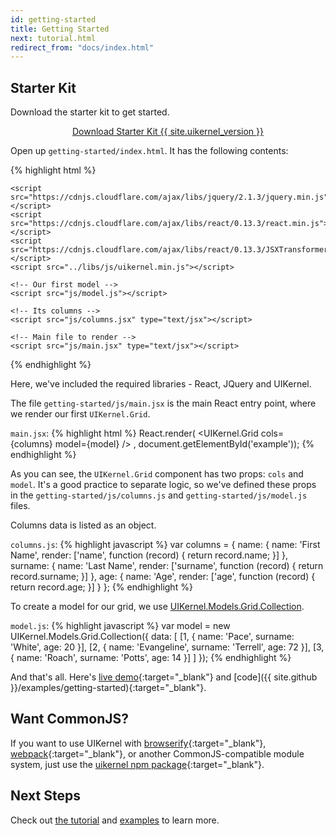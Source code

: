 ```yaml
---
id: getting-started
title: Getting Started
next: tutorial.html
redirect_from: "docs/index.html"
---
```


## Starter Kit

Download the starter kit to get started.

<center>
  <a href="/dist/starter-kit.zip" class="btn btn-lg btn-success download-uikernel-button">
    Download Starter Kit {{ site.uikernel_version }}
  </a>
</center>

Open up `getting-started/index.html`. It has the following contents:

{% highlight html %}
<!DOCTYPE html>
<html>
<head>
    <meta charset="utf-8"/>
    <title>First grid component</title>
    <link href="https://cdnjs.cloudflare.com/ajax/libs/twitter-bootstrap/3.3.5/css/bootstrap.min.css" rel="stylesheet" type="text/css"/>
    <link href="css/uikernel/main.css" rel="stylesheet" type="text/css"/>
</head>
<body>
    <div class="container" id="example"></div>

    <script src="https://cdnjs.cloudflare.com/ajax/libs/jquery/2.1.3/jquery.min.js"></script>
    <script src="https://cdnjs.cloudflare.com/ajax/libs/react/0.13.3/react.min.js"></script>
    <script src="https://cdnjs.cloudflare.com/ajax/libs/react/0.13.3/JSXTransformer.js"></script>
    <script src="../libs/js/uikernel.min.js"></script>

    <!-- Our first model -->
    <script src="js/model.js"></script>

    <!-- Its columns -->
    <script src="js/columns.jsx" type="text/jsx"></script>

    <!-- Main file to render -->
    <script src="js/main.jsx" type="text/jsx"></script>
</body>
</html>
{% endhighlight %}

Here, we've included the required libraries - React, JQuery and UIKernel.

The file `getting-started/js/main.jsx` is the main React entry point, where we render our first `UIKernel.Grid`.

`main.jsx`:
{% highlight html %}
React.render(
  <UIKernel.Grid
    cols={columns}
    model={model}
  />
, document.getElementById('example'));
{% endhighlight %}

As you can see, the `UIKernel.Grid` component has two props: `cols` and `model`. It's a good practice to separate logic,
so we've defined these props in the `getting-started/js/columns.js` and `getting-started/js/model.js` files.

Columns data is listed as an object.

`columns.js`:
{% highlight javascript %}
var columns = {
  name: {
    name: 'First Name',
    render: ['name', function (record) {
      return record.name;
    }]
  },
  surname: {
    name: 'Last Name',
    render: ['surname', function (record) {
      return record.surname;
    }]
  },
  age: {
    name: 'Age',
    render: ['age', function (record) {
      return record.age;
    }]
  }
};
{% endhighlight %}

To create a model for our grid, we use [UIKernel.Models.Grid.Collection](/docs/grid-model-collection.html).

`model.js`:
{% highlight javascript %}
var model = new UIKernel.Models.Grid.Collection({
  data: [
    [1, {
      name: 'Pace',
      surname: 'White',
      age: 20
    }],
    [2, {
      name: 'Evangeline',
      surname: 'Terrell',
      age: 72
    }],
    [3, {
      name: 'Roach',
      surname: 'Potts',
      age: 14
    }]
  ]
});
{% endhighlight %}

And that's all. Here's [live demo](/examples/getting-started/){:target="_blank"} and [code]({{ site.github }}/examples/getting-started){:target="_blank"}.

## Want CommonJS?

If you want to use UIKernel with
[browserify](http://browserify.org/){:target="_blank"},
[webpack](https://webpack.github.io/){:target="_blank"}, or another CommonJS-compatible module system, just use the
[uikernel npm package](https://www.npmjs.com/package/uikernel){:target="_blank"}.

## Next Steps

Check out [the tutorial](/docs/tutorial.html) and [examples](/examples/index.html) to learn more.
